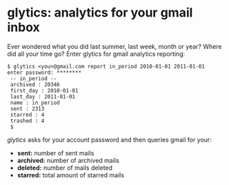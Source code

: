 # glytics: analytics for your gmail inbox

Ever wondered what you did last summer, last week, month or year? Where did
all your time go? Enter glytics for gmail analytics reporting:

    $ glytics <you>@gmail.com report in_period 2010-01-01 2011-01-01
    enter password: ********
     -- in_period --
     archived : 20346
     first_day : 2010-01-01
     last_day : 2011-01-01
     name : in_period
     sent : 2313
     starred : 4
     trashed : 4
     $

_glytics_ asks for your account password and then queries gmail for your:

- **sent:** number of sent mails
- **archived:** number of archived mails
- **deleted:** number of mails deleted 
- **starred:** total amount of starred mails 
